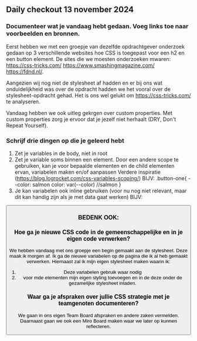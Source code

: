 ## Daily checkout 13 november 2024

### Documenteer wat je vandaag hebt gedaan. Voeg links toe naar voorbeelden en bronnen.
Eerst hebben we met een groepje van dezelfde opdrachtgever onderzoek gedaan op 3 verschillende websites hoe CSS is toegepast voor een h2 en een button element.  De sites die we moesten onderzoeken mwaren:
https://css-tricks.com/
https://www.smashingmagazine.com/
https://fdnd.nl/.

Aangezien wij nog niet de stylesheet af hadden en er bij ons wat onduidelijkheid was over de opdracht hadden we het vooral over de stylesheet-opdracht gehad. Het is ons wel gelukt om https://css-tricks.com/ te analyseren.

Vandaag hebben we ook uitleg gekrgen over custom properties. Met custom properties zorg je ervoor dat je jezelf niet herhaalt (DRY, Don't Repeat Yourself).

### Schrijf drie dingen op die je geleerd hebt
1. Zet je variables in de body, niet in root
2. Zet je variable soms binnen een element. Door een andere scope te gebruiken, kan je voor bepaalde elementen en de child elementen ervan, variabelen maken en/of aanpassen 
Verdere inspiratie (https://blog.logrocket.com/css-variables-scoping/)
BIJV:
.button-one{
  --color: salmon
  color: var(--color) //salmon
}
3. Je kan variabelen ook inline gebruiken (voor nu nog niet relevant, maar dit kan handig zijn als je met data gaat werken)
BIJV:
<button style="--color: red"/>

###  BEDENK OOK:

### Hoe ga je nieuwe CSS code in de gemeenschappelijke en in je eigen code verwerken?

We hebben vandaag met ons groepje een begin gemaakt aan de stylesheet. Deze maak ik morgen af. Ik ga de nieuwe variabelen op de pagina die ik al heb gemaakt verwerken. Hiernaast zal ik mijn eigen stylesheet maken waarin ik:
1. Deze variabelen gebruik waar nodig
2. voor mde elementen mijn eigen styling toevoegen en in de <HEAD> deze onder de gezamelijke stylesheet inladen.

### Waar ga je afspraken over jullie CSS strategie met je teamgenoten documenteren?

We gaan in ons eigen Team Board afspraken en andere zaken vermelden. Daarnaast gaan we ook een Miro Board maken waar we later op kunnen reflecteren.